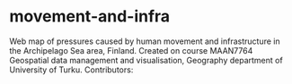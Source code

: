 # movement-and-infra
Web map of pressures caused by human movement and infrastructure in the Archipelago Sea area, Finland. Created on course MAAN7764 Geospatial data management and visualisation, Geography department of University of Turku. Contributors:
